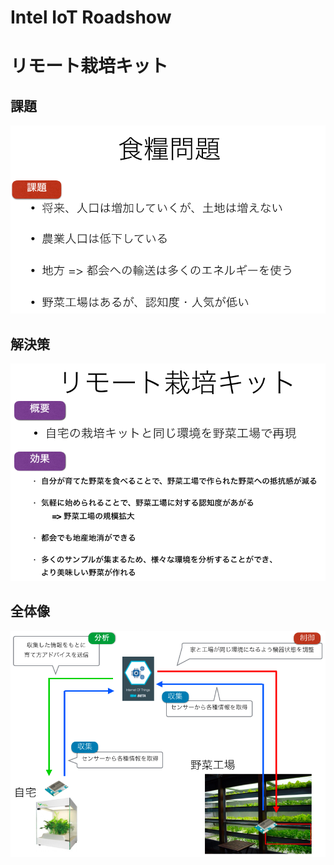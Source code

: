 # Intel IoT Roadshow

# リモート栽培キット

## 課題
![スライド1](./keynote/slide1.png)

## 解決策
![スライド2](./keynote/slide2.png)

## 全体像
![スライド3](./keynote/slide3.png)

